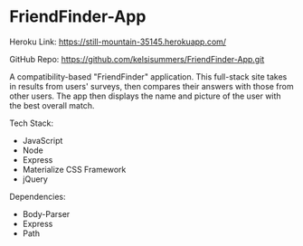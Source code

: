 # FriendFinder-App

Heroku Link: https://still-mountain-35145.herokuapp.com/

GitHub Repo: https://github.com/kelsisummers/FriendFinder-App.git

A compatibility-based "FriendFinder" application. This full-stack site takes in results from users' surveys, then compares their answers with those from other users. The app then displays the name and picture of the user with the best overall match.

Tech Stack:

  - JavaScript
  - Node
  - Express
  - Materialize CSS Framework
  - jQuery

Dependencies:

  - Body-Parser
  - Express
  - Path
